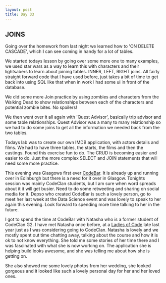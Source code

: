 ```yaml
---
layout: post
title: Day 33
---
```



## JOINS

Going over the homework from last night we learned how to 'ON DELETE CASCADE', which I can see coming in handy for a lot of tables.

We started todays lesson by going over some more one to many examples, we used star wars as a way to learn this with characters and their lightsabers to learn about joining tables. INNER, LEFT, RIGHT joins. All fairly straight forward code that I have used before, just takes a bit of time to get back into using SQL like that when in work I had some ui in front of the database.

We did some more Join practice by using zombies and characters from the Walking Dead to show relationships between each of the characters and potential zombie bites. No spoilers!

We then went over it all again with 'Quest Advisor', basically trip advisor and some table relationships. Quest Advisor was a many to many relationship so we had to do some joins to get all the information we needed back from the two tables.

Todays lab was to create our own IMDB application, with actors details and films. We had to have three tables, the starts, the films and then the castings. Found this exercise fun to do. The CRUD is becoming easier and easier to do. Just the more complex SELECT and JOIN statements that will need some more practice.

This evening was Glasgows first ever [CodeBar](https://codebar.io/). It is already up and running over in Edinburgh but there is a need for it over in Glasgow. Tonights session was mainly CodeClan students, but I am sure when word spreads about it it will get busier. Need to do some retweeting and sharing on social media for it. Depso who created CodeBar is such a lovely person, go to meet her last week at the Data Science event and was lovely to speak to her again this evening. Look forward to spending more time talking to her in the future.

I got to spend the time at CodeBar with Natasha who is a former student of CodeClan G2. I have met Natasha once before, at a [Ladies of Code](https://www.meetup.com/Ladies-of-Code-Glasgow/) late last year just as I was considering going to CodeClan. Natasha is lovely and we mostly spent out time chatting away, talking about the course and how it is ok to not know everything. She told me some stories of her time there and I was fascinated with what she is now working on. The application she is helping build looks awesome, and she was telling me about how she is getting on.

She also showed me some lovely photos from her wedding, she looked gorgeous and it looked like such a lovely personal day for her and her loved ones. 
